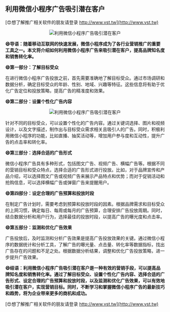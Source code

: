 ## **利用微信小程序广告吸引潜在客户**

[😍想了解推广相关软件的朋友请登录 http://www.vst.tw](http://www.vst.tw)

 <center><img src="https://vst.tw/MP4/tuiguang/png/7.png" alt="利用微信小程序广告吸引潜在客户"></center>

**😄导语：随着移动互联网的快速发展，微信小程序成为了各行业营销推广的重要工具之一。本文将介绍如何利用微信小程序广告来吸引潜在客户，提高品牌知名度和销售转化率。**

**😄第一部分：了解目标受众**

在进行微信小程序广告投放之前，首先需要准确地了解目标受众。通过市场调研和数据分析，确定目标受众的年龄、性别、地域、兴趣等特征。这些信息将有助于优化广告定位和投放策略，提高广告的精准度和效果。

**😄第二部分：设置个性化广告内容**

 <center><img src="https://vst.tw/MP4/tuiguang/png/6.png" alt="利用微信小程序广告吸引潜在客户"></center>

针对不同的目标受众，可以设置个性化的广告内容。通过关键词选择、图片和视频设计，以及文字描述，制作出与目标受众需求相关且吸引人的广告。同时，积极利用微信小程序的功能，比如直播、抽奖活动等，增加用户参与度和互动性，提升广告的点击率和转化率。

**😄第三部分：选择合适的广告形式**

微信小程序广告具有多种形式，包括图文广告、视频广告、横幅广告等。根据不同的营销目标和受众特点，选择合适的广告形式进行投放。比如，对于品牌宣传和产品介绍，可以选择图文广告或视频广告来展示产品特点和优势；而对于促销活动和抢购信息，可以选择横幅广告或弹窗广告来提醒用户。

**😄第四部分：设定合理的广告预算和投放时段**

在制定广告计划时，需要考虑到预算和投放时段的因素。根据品牌需求和目标受众的上网习惯，确定每日、每周或每月的广告预算，合理安排广告投放周期。同时，结合数据分析和用户行为，选择最佳的投放时段，以提高广告的曝光度和点击率。

**😄第五部分：监测和优化广告效果**

广告投放后，及时监测和分析广告效果是提高广告投放效果的关键。通过微信小程序的数据统计和分析工具，了解广告的曝光量、点击量、转化率等数据指标，找出广告存在的问题和不足之处。根据数据分析结果，调整和优化广告投放策略，进一步提升广告效果。

**😄结语：利用微信小程序广告吸引潜在客户是一种有效的营销手段，可以提高品牌知名度和销售转化率。通过了解目标受众、设置个性化广告内容、选择合适的广告形式、设定合理的广告预算和投放时段，以及监测和优化广告效果，可以有效地吸引潜在客户，实现营销目标。同时，不断学习和掌握微信小程序广告的最新技巧和趋势，将为企业带来更多的商机和成功。**

[😍想了解推广相关软件的朋友请登录 http://www.vst.tw](http://www.vst.tw)



